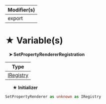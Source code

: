 | Modifier(s)                            |
|----------------------------------------|
| export |

# &#9733; Variable(s)

&nbsp;&nbsp; **&#10148; SetPropertyRendererRegistration**

| Type                        |
|-----------------------------|
| [IRegistry](/kernel/interface/di/iregistry.md) |

&nbsp;&nbsp;&nbsp;&nbsp;&nbsp; **&#9733; Initializer**

```ts
SetPropertyRenderer as unknown as IRegistry
```